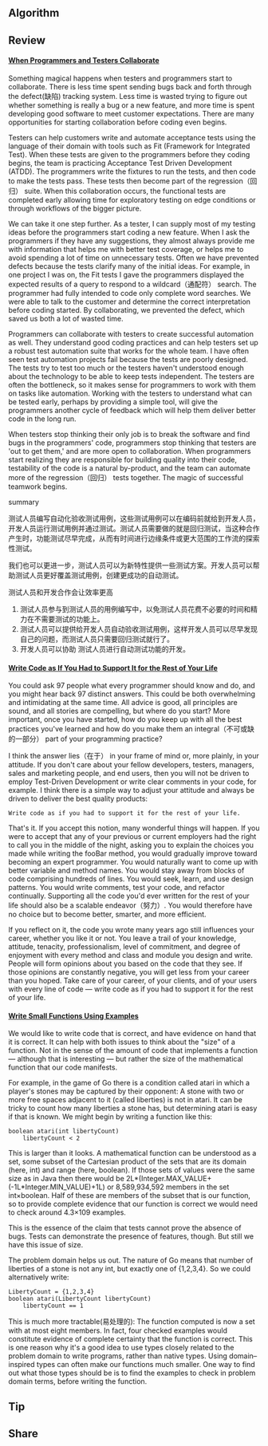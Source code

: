 ## Algorithm
## Review
#### [When Programmers and Testers Collaborate](https://97-things-every-x-should-know.gitbooks.io/97-things-every-programmer-should-know/content/en/thing_92/)
Something magical happens when testers and programmers start to collaborate. There is less time spent sending bugs back and forth through the defect(缺陷) tracking system. Less time is wasted trying to figure out whether something is really a bug or a new feature, and more time is spent developing good software to meet customer expectations. There are many opportunities for starting collaboration before coding even begins.

Testers can help customers write and automate acceptance tests using the language of their domain with tools such as Fit (Framework for Integrated Test). When these tests are given to the programmers before they coding begins, the team is practicing Acceptance Test Driven Development (ATDD). The programmers write the fixtures to run the tests, and then code to make the tests pass. These tests then become part of the regression（回归） suite. When this collaboration occurs, the functional tests are completed early allowing time for exploratory testing on edge conditions or through workflows of the bigger picture.

We can take it one step further. As a tester, I can supply most of my testing ideas before the programmers start coding a new feature. When I ask the programmers if they have any suggestions, they almost always provide me with information that helps me with better test coverage, or helps me to avoid spending a lot of time on unnecessary tests. Often we have prevented defects because the tests clarify many of the initial ideas. For example, in one project I was on, the Fit tests I gave the programmers displayed the expected results of a query to respond to a wildcard（通配符） search. The programmer had fully intended to code only complete word searches. We were able to talk to the customer and determine the correct interpretation before coding started. By collaborating, we prevented the defect, which saved us both a lot of wasted time.

Programmers can collaborate with testers to create successful automation as well. They understand good coding practices and can help testers set up a robust test automation suite that works for the whole team. I have often seen test automation projects fail because the tests are poorly designed. The tests try to test too much or the testers haven't understood enough about the technology to be able to keep tests independent. The testers are often the bottleneck, so it makes sense for programmers to work with them on tasks like automation. Working with the testers to understand what can be tested early, perhaps by providing a simple tool, will give the programmers another cycle of feedback which will help them deliver better code in the long run.

When testers stop thinking their only job is to break the software and find bugs in the programmers' code, programmers stop thinking that testers are 'out to get them,' and are more open to collaboration. When programmers start realizing they are responsible for building quality into their code, testability of the code is a natural by-product, and the team can automate more of the regression（回归） tests together. The magic of successful teamwork begins.

summary  

测试人员编写自动化验收测试用例，这些测试用例可以在编码前就给到开发人员，开发人员运行测试用例并通过测试。测试人员需要做的就是回归测试，当这种合作产生时，功能测试尽早完成，从而有时间进行边缘条件或更大范围的工作流的探索性测试。

我们也可以更进一步，测试人员可以为新特性提供一些测试方案。开发人员可以帮助测试人员更好覆盖测试用例，创建更成功的自动测试。

测试人员和开发合作会让效率更高
1. 测试人员参与到测试人员的用例编写中，以免测试人员花费不必要的时间和精力在不需要测试的功能上。
2. 测试人员可以提供给开发人员自动验收测试用例，这样开发人员可以尽早发现自己的问题，而测试人员只需要回归测试就行了。
3. 开发人员可以协助 测试人员进行自动测试功能的开发。

#### [Write Code as If You Had to Support It for the Rest of Your Life](https://97-things-every-x-should-know.gitbooks.io/97-things-every-programmer-should-know/content/en/thing_93/)
You could ask 97 people what every programmer should know and do, and you might hear back 97 distinct answers. This could be both overwhelming and intimidating at the same time. All advice is good, all principles are sound, and all stories are compelling, but where do you start? More important, once you have started, how do you keep up with all the best practices you've learned and how do you make them an integral（不可或缺的一部分） part of your programming practice?

I think the answer lies（在于） in your frame of mind or, more plainly, in your attitude. If you don't care about your fellow developers, testers, managers, sales and marketing people, and end users, then you will not be driven to employ Test-Driven Development or write clear comments in your code, for example. I think there is a simple way to adjust your attitude and always be driven to deliver the best quality products:
```
Write code as if you had to support it for the rest of your life.
```
That's it. If you accept this notion, many wonderful things will happen. If you were to accept that any of your previous or current employers had the right to call you in the middle of the night, asking you to explain the choices you made while writing the fooBar method, you would gradually improve toward becoming an expert programmer. You would naturally want to come up with better variable and method names. You would stay away from blocks of code comprising hundreds of lines. You would seek, learn, and use design patterns. You would write comments, test your code, and refactor continually. Supporting all the code you'd ever written for the rest of your life should also be a scalable endeavor（努力）. You would therefore have no choice but to become better, smarter, and more efficient.

If you reflect on it, the code you wrote many years ago still influences your career, whether you like it or not. You leave a trail of your knowledge, attitude, tenacity, professionalism, level of commitment, and degree of enjoyment with every method and class and module you design and write. People will form opinions about you based on the code that they see. If those opinions are constantly negative, you will get less from your career than you hoped. Take care of your career, of your clients, and of your users with every line of code — write code as if you had to support it for the rest of your life.

#### [Write Small Functions Using Examples](https://97-things-every-x-should-know.gitbooks.io/97-things-every-programmer-should-know/content/en/thing_94/)
We would like to write code that is correct, and have evidence on hand that it is correct. It can help with both issues to think about the "size" of a function. Not in the sense of the amount of code that implements a function — although that is interesting — but rather the size of the mathematical function that our code manifests.

For example, in the game of Go there is a condition called atari in which a player's stones may be captured by their opponent: A stone with two or more free spaces adjacent to it (called liberties) is not in atari. It can be tricky to count how many liberties a stone has, but determining atari is easy if that is known. We might begin by writing a function like this:
```
boolean atari(int libertyCount)
    libertyCount < 2
```
This is larger than it looks. A mathematical function can be understood as a set, some subset of the Cartesian product of the sets that are its domain (here, int) and range (here, boolean). If those sets of values were the same size as in Java then there would be 2L*(Integer.MAX_VALUE+(-1L*Integer.MIN_VALUE)+1L) or 8,589,934,592 members in the set int×boolean. Half of these are members of the subset that is our function, so to provide complete evidence that our function is correct we would need to check around 4.3×109 examples.

This is the essence of the claim that tests cannot prove the absence of bugs. Tests can demonstrate the presence of features, though. But still we have this issue of size.

The problem domain helps us out. The nature of Go means that number of liberties of a stone is not any int, but exactly one of {1,2,3,4}. So we could alternatively write:
```
LibertyCount = {1,2,3,4} 
boolean atari(LibertyCount libertyCount)
    libertyCount == 1
```
This is much more tractable(易处理的): The function computed is now a set with at most eight members. In fact, four checked examples would constitute evidence of complete certainty that the function is correct. This is one reason why it's a good idea to use types closely related to the problem domain to write programs, rather than native types. Using domain–inspired types can often make our functions much smaller. One way to find out what those types should be is to find the examples to check in problem domain terms, before writing the function.


## Tip
## Share
